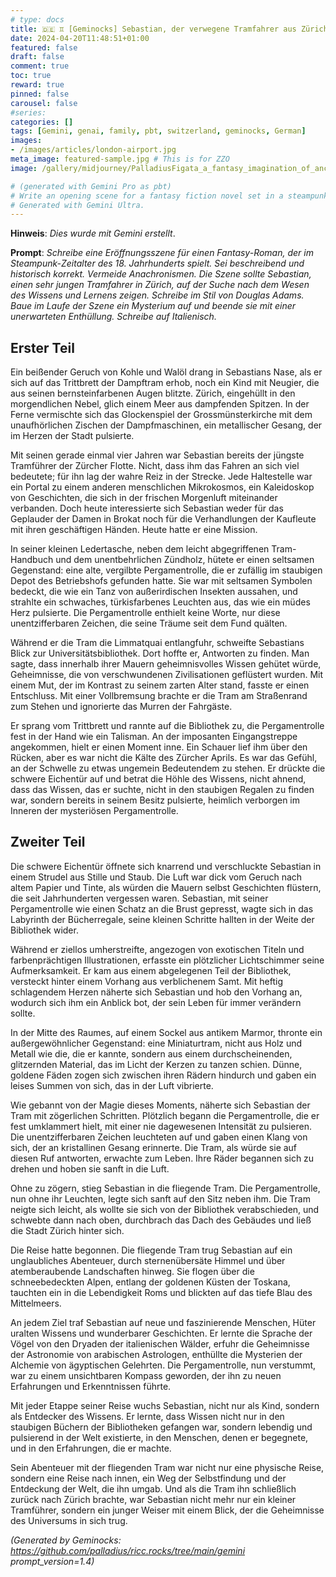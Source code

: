 ```yaml
---
# type: docs
title: 🇩🇪 ♊ [Geminocks] Sebastian, der verwegene Tramfahrer aus Zürich 🇨🇭 (pbt symlink)
date: 2024-04-20T11:48:51+01:00
featured: false
draft: false
comment: true
toc: true
reward: true
pinned: false
carousel: false
#series:
categories: []
tags: [Gemini, genai, family, pbt, switzerland, geminocks, German]
images:
- /images/articles/london-airport.jpg
meta_image: featured-sample.jpg # This is for ZZO
image: /gallery/midjourney/PalladiusFigata_a_fantasy_imagination_of_ancient_mayan_city_if__f699b7ca-43d9-4d2a-b2ee-2022a0317e01.png

# (generated with Gemini Pro as pbt)
# Write an opening scene for a fantasy fiction novel set in a steampunk 18th century. Be descriptive and historically accurate. Avoid anachronism. The scene should involve Sebastian, a veryyoung tram driver in Zurich on a quest to understand the nature of knowledge and learning. Write in the style of Douglas Adams. Build mystery throughout the scene and end with an unexpected revelation. Write in Italian.
# Generated with Gemini Ultra.
---
```


**Hinweis**: *Dies wurde mit Gemini erstellt*.

**Prompt**: *Schreibe eine Eröffnungsszene für einen Fantasy-Roman, der im Steampunk-Zeitalter des 18. Jahrhunderts spielt. Sei beschreibend und historisch korrekt. Vermeide Anachronismen. Die Szene sollte Sebastian, einen sehr jungen Tramfahrer in Zürich, auf der Suche nach dem Wesen des Wissens und Lernens zeigen. Schreibe im Stil von Douglas Adams. Baue im Laufe der Szene ein Mysterium auf und beende sie mit einer unerwarteten Enthüllung. Schreibe auf Italienisch.*

## Erster Teil

Ein beißender Geruch von Kohle und Walöl drang in Sebastians Nase, als er sich auf das Trittbrett der Dampftram erhob, noch ein Kind mit Neugier, die aus seinen bernsteinfarbenen Augen blitzte. Zürich, eingehüllt in den morgendlichen Nebel, glich einem Meer aus dampfenden Spitzen. In der Ferne vermischte sich das Glockenspiel der Grossmünsterkirche mit dem unaufhörlichen Zischen der Dampfmaschinen, ein metallischer Gesang, der im Herzen der Stadt pulsierte.

Mit seinen gerade einmal vier Jahren war Sebastian bereits der jüngste Tramführer der Zürcher Flotte. Nicht, dass ihm das Fahren an sich viel bedeutete; für ihn lag der wahre Reiz in der Strecke. Jede Haltestelle war ein Portal zu einem anderen menschlichen Mikrokosmos, ein Kaleidoskop von Geschichten, die sich in der frischen Morgenluft miteinander verbanden. Doch heute interessierte sich Sebastian weder für das Geplauder der Damen in Brokat noch für die Verhandlungen der Kaufleute mit ihren geschäftigen Händen. Heute hatte er eine Mission.

In seiner kleinen Ledertasche, neben dem leicht abgegriffenen Tram-Handbuch und dem unentbehrlichen Zündholz, hütete er einen seltsamen Gegenstand: eine alte, vergilbte Pergamentrolle, die er zufällig im staubigen Depot des Betriebshofs gefunden hatte. Sie war mit seltsamen Symbolen bedeckt, die wie ein Tanz von außerirdischen Insekten aussahen, und strahlte ein schwaches, türkisfarbenes Leuchten aus, das wie ein müdes Herz pulsierte. Die Pergamentrolle enthielt keine Worte, nur diese unentzifferbaren Zeichen, die seine Träume seit dem Fund quälten.

Während er die Tram die Limmatquai entlangfuhr, schweifte Sebastians Blick zur Universitätsbibliothek. Dort hoffte er, Antworten zu finden. Man sagte, dass innerhalb ihrer Mauern geheimnisvolles Wissen gehütet würde, Geheimnisse, die von verschwundenen Zivilisationen geflüstert wurden. Mit einem Mut, der im Kontrast zu seinem zarten Alter stand, fasste er einen Entschluss. Mit einer Vollbremsung brachte er die Tram am Straßenrand zum Stehen und ignorierte das Murren der Fahrgäste.

Er sprang vom Trittbrett und rannte auf die Bibliothek zu, die Pergamentrolle fest in der Hand wie ein Talisman. An der imposanten Eingangstreppe angekommen, hielt er einen Moment inne. Ein Schauer lief ihm über den Rücken, aber es war nicht die Kälte des Zürcher Aprils. Es war das Gefühl, an der Schwelle zu etwas ungemein Bedeutendem zu stehen. Er drückte die schwere Eichentür auf und betrat die Höhle des Wissens, nicht ahnend, dass das Wissen, das er suchte, nicht in den staubigen Regalen zu finden war, sondern bereits in seinem Besitz pulsierte, heimlich verborgen im Inneren der mysteriösen Pergamentrolle.

## Zweiter Teil

Die schwere Eichentür öffnete sich knarrend und verschluckte Sebastian in einem Strudel aus Stille und Staub. Die Luft war dick vom Geruch nach altem Papier und Tinte, als würden die Mauern selbst Geschichten flüstern, die seit Jahrhunderten vergessen waren. Sebastian, mit seiner Pergamentrolle wie einen Schatz an die Brust gepresst, wagte sich in das Labyrinth der Bücherregale, seine kleinen Schritte hallten in der Weite der Bibliothek wider.

Während er ziellos umherstreifte, angezogen von exotischen Titeln und farbenprächtigen Illustrationen, erfasste ein plötzlicher Lichtschimmer seine Aufmerksamkeit. Er kam aus einem abgelegenen Teil der Bibliothek, versteckt hinter einem Vorhang aus verblichenem Samt. Mit heftig schlagendem Herzen näherte sich Sebastian und hob den Vorhang an, wodurch sich ihm ein Anblick bot, der sein Leben für immer verändern sollte.

In der Mitte des Raumes, auf einem Sockel aus antikem Marmor, thronte ein außergewöhnlicher Gegenstand: eine Miniaturtram, nicht aus Holz und Metall wie die, die er kannte, sondern aus einem durchscheinenden, glitzernden Material, das im Licht der Kerzen zu tanzen schien. Dünne, goldene Fäden zogen sich zwischen ihren Rädern hindurch und gaben ein leises Summen von sich, das in der Luft vibrierte.

Wie gebannt von der Magie dieses Moments, näherte sich Sebastian der Tram mit zögerlichen Schritten. Plötzlich begann die Pergamentrolle, die er fest umklammert hielt, mit einer nie dagewesenen Intensität zu pulsieren. Die unentzifferbaren Zeichen leuchteten auf und gaben einen Klang von sich, der an kristallinen Gesang erinnerte. Die Tram, als würde sie auf diesen Ruf antworten, erwachte zum Leben. Ihre Räder begannen sich zu drehen und hoben sie sanft in die Luft.

Ohne zu zögern, stieg Sebastian in die fliegende Tram. Die Pergamentrolle, nun ohne ihr Leuchten, legte sich sanft auf den Sitz neben ihm. Die Tram neigte sich leicht, als wollte sie sich von der Bibliothek verabschieden, und schwebte dann nach oben, durchbrach das Dach des Gebäudes und ließ die Stadt Zürich hinter sich.

Die Reise hatte begonnen. Die fliegende Tram trug Sebastian auf ein unglaubliches Abenteuer, durch sternenübersäte Himmel und über atemberaubende Landschaften hinweg. Sie flogen über die schneebedeckten Alpen, entlang der goldenen Küsten der Toskana, tauchten ein in die Lebendigkeit Roms und blickten auf das tiefe Blau des Mittelmeers.

An jedem Ziel traf Sebastian auf neue und faszinierende Menschen, Hüter uralten Wissens und wunderbarer Geschichten. Er lernte die Sprache der Vögel von den Dryaden der italienischen Wälder, erfuhr die Geheimnisse der Astronomie von arabischen Astrologen, enthüllte die Mysterien der Alchemie von ägyptischen Gelehrten. Die Pergamentrolle, nun verstummt, war zu einem unsichtbaren Kompass geworden, der ihn zu neuen Erfahrungen und Erkenntnissen führte.

Mit jeder Etappe seiner Reise wuchs Sebastian, nicht nur als Kind, sondern als Entdecker des Wissens. Er lernte, dass Wissen nicht nur in den staubigen Büchern der Bibliotheken gefangen war, sondern lebendig und pulsierend in der Welt existierte, in den Menschen, denen er begegnete, und in den Erfahrungen, die er machte.

Sein Abenteuer mit der fliegenden Tram war nicht nur eine physische Reise, sondern eine Reise nach innen, ein Weg der Selbstfindung und der Entdeckung der Welt, die ihn umgab. Und als die Tram ihn schließlich zurück nach Zürich brachte, war Sebastian nicht mehr nur ein kleiner Tramführer, sondern ein junger Weiser mit einem Blick, der die Geheimnisse des Universums in sich trug.


*(Generated by Geminocks: https://github.com/palladius/ricc.rocks/tree/main/gemini prompt_version=1.4)*